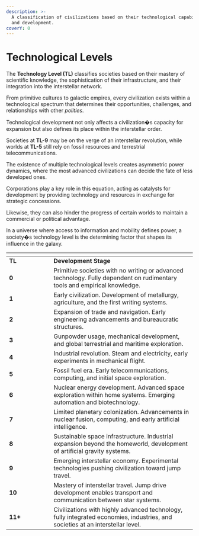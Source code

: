 ```yaml
---
description: >-
  A classification of civilizations based on their technological capabilities
  and development.
coverY: 0
---
```


# Technological Levels

The **Technology Level (TL)** classifies societies based on their mastery of scientific knowledge, the sophistication of their infrastructure, and their integration into the interstellar network.

From primitive cultures to galactic empires, every civilization exists within a technological spectrum that determines their opportunities, challenges, and relationships with other _polities_.

Technological development not only affects a civilization�s capacity for expansion but also defines its place within the interstellar order.

Societies at **TL-9** may be on the verge of an interstellar revolution, while worlds at **TL-5** still rely on fossil resources and terrestrial telecommunications.

The existence of multiple technological levels creates asymmetric power dynamics, where the most advanced civilizations can decide the fate of less developed ones.

Corporations play a key role in this equation, acting as catalysts for development by providing technology and resources in exchange for strategic concessions.

Likewise, they can also hinder the progress of certain worlds to maintain a commercial or political advantage.

In a universe where access to information and mobility defines power, a society�s technology level is the determining factor that shapes its influence in the galaxy.

<table data-header-hidden><thead><tr><th width="104"></th><th></th></tr></thead><tbody><tr><td><strong>TL</strong></td><td><strong>Development Stage</strong></td></tr><tr><td><strong>0</strong></td><td>Primitive societies with no writing or advanced technology. Fully dependent on rudimentary tools and empirical knowledge.</td></tr><tr><td><strong>1</strong></td><td>Early civilization. Development of metallurgy, agriculture, and the first writing systems.</td></tr><tr><td><strong>2</strong></td><td>Expansion of trade and navigation. Early engineering advancements and bureaucratic structures.</td></tr><tr><td><strong>3</strong></td><td>Gunpowder usage, mechanical development, and global terrestrial and maritime exploration.</td></tr><tr><td><strong>4</strong></td><td>Industrial revolution. Steam and electricity, early experiments in mechanical flight.</td></tr><tr><td><strong>5</strong></td><td>Fossil fuel era. Early telecommunications, computing, and initial space exploration.</td></tr><tr><td><strong>6</strong></td><td>Nuclear energy development. Advanced space exploration within home systems. Emerging automation and biotechnology.</td></tr><tr><td><strong>7</strong></td><td>Limited planetary colonization. Advancements in nuclear fusion, computing, and early artificial intelligence.</td></tr><tr><td><strong>8</strong></td><td>Sustainable space infrastructure. Industrial expansion beyond the homeworld, development of artificial gravity systems.</td></tr><tr><td><strong>9</strong></td><td>Emerging interstellar economy. Experimental technologies pushing civilization toward jump travel.</td></tr><tr><td><strong>10</strong></td><td>Mastery of interstellar travel. Jump drive development enables transport and communication between star systems.</td></tr><tr><td><strong>11+</strong></td><td>Civilizations with highly advanced technology, fully integrated economies, industries, and societies at an interstellar level.</td></tr></tbody></table>
